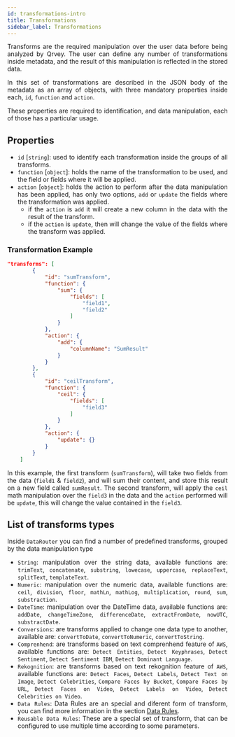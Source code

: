 ```yaml
---
id: transformations-intro
title: Transformations
sidebar_label: Transformations
---
```

<div style="text-align: justify">

Transforms are the required manipulation over the user data before being analyzed by Qrvey. The user can define any number of transformations inside metadata, and the result of this manipulation is reflected in the stored data. 

In this set of transformations are described in the JSON body of the metadata as an array of objects, with three mandatory properties inside each, `id`, `function` and `action`.

These properties are required to identification, and data manipulation, each of those has a particular usage.

## Properties
 - `id` [`string`]: used to identify each transformation inside the groups of all transforms.
 - `function` [`object`]: holds the name of the transformation to be used, and the field or fields where it will be applied.
 - `action` [`object`]: holds the action to perform after the data manipulation has been applied, has only two options, `add` or `update` the fields where the transformation was applied.
    - if the `action` is `add` it will create a new column in the data with the result of the transform.
    - if the `action` is `update`, then will change the value of the fields where the transform was applied.

### Transformation Example

``` json
"transforms": [
        {
            "id": "sumTransform",
            "function": {
                "sum": {
                    "fields": [
                        "field1",
                        "field2"
                    ]
                }
            },
            "action": {
                "add": {
                	"columnName": "SumResult"
                }
            }
        },
        {
            "id": "ceilTransform",
            "function": {
                "ceil": {
                    "fields": [
                        "field3"
                    ]
                }
            },
            "action": {
                "update": {}
            }
        }
    ]
```
In this example, the first transform (`sumTransform`), will take two fields from the data (`field1` & `field2`), and will sum their content, and store this result on a new field called `sumResult`.
The second transform, will apply the `ceil` math manipulation over the `field3` in the data and the `action` performed will be `update`, this will change the value contained in the `field3`.

## List of transforms types
Inside `DataRouter` you can find a number of predefined transforms, grouped by the data manipulation type

- `String`: manipulation over the string data, available functions are: `trimText`, `concatenate`, `substring`, `lowecase`, `uppercase`, `replaceText`, `splitText`, `templateText`.
- `Numeric`: manipulation over the numeric data, available functions are: `ceil`, `division`, `floor`, `mathLn`, `mathLog`, `multiplication`, `round`, `sum`, `substraction`.
- `DateTime`: manipulation over the DateTime data, available functions are: `addDate`, `changeTimeZone`, `differenceDate`, `extractFromDate`, `nowUTC`, `substractDate`.
- `Conversions`: are transforms applied to change one data type to another, available are: `convertToDate`, `convertToNumeric`, `convertToString`.
- `Comprenhend`: are transforms based on text comprenhend feature of `AWS`, available functions are: `Detect Entities`, `Detect Keyphrases`, `Detect Sentiment`, `Detect Sentiment IBM`, `Detect Dominant Language`.
- `Rekognition`: are transforms based on text rekognition feature of `AWS`, available functions are: `Detect Faces`, `Detect Labels`, `Detect Text on Image`, `Detect Celebrities`, `Compare Faces by Bucket`, `Compare Faces by URL`, `Detect Faces on Video`, `Detect Labels on Video`, `Detect Celebrities on Video`. 
- `Data Rules`: Data Rules are an special and diferent form of transform, you can find more information in the section [Data Rules](data-router/DataRules/data-rules-intro.md).
- `Reusable Data Rules`: These are a special set of transform, that can be configured to use multiple time according to some parameters.

</div>